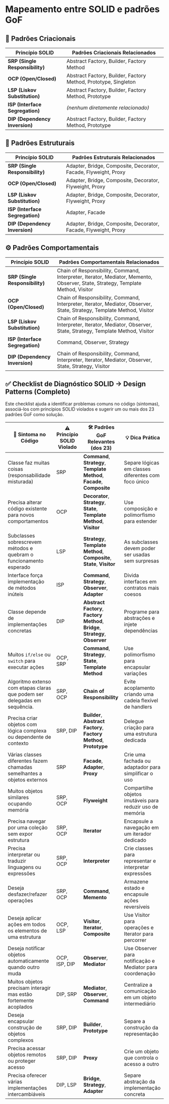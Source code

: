 # Mapeamento entre SOLID e padrões GoF

## 🧱 Padrões Criacionais

| Princípio SOLID                 | Padrões Criacionais Relacionados                                |
| ------------------------------- | --------------------------------------------------------------- |
| **SRP (Single Responsibility)** | Abstract Factory, Builder, Factory Method                       |
| **OCP (Open/Closed)**           | Abstract Factory, Builder, Factory Method, Prototype, Singleton |
| **LSP (Liskov Substitution)**   | Abstract Factory, Builder, Factory Method, Prototype            |
| **ISP (Interface Segregation)** | *(nenhum diretamente relacionado)*                              |
| **DIP (Dependency Inversion)**  | Abstract Factory, Builder, Factory Method, Prototype            |

## 🧩 Padrões Estruturais

| Princípio SOLID                 | Padrões Estruturais Relacionados                                |
| ------------------------------- | --------------------------------------------------------------- |
| **SRP (Single Responsibility)** | Adapter, Bridge, Composite, Decorator, Facade, Flyweight, Proxy |
| **OCP (Open/Closed)**           | Adapter, Bridge, Composite, Decorator, Flyweight, Proxy         |
| **LSP (Liskov Substitution)**   | Adapter, Bridge, Composite, Decorator, Flyweight, Proxy         |
| **ISP (Interface Segregation)** | Adapter, Facade                                                 |
| **DIP (Dependency Inversion)**  | Adapter, Bridge, Composite, Decorator, Facade, Flyweight, Proxy |

## ⚙️ Padrões Comportamentais

| Princípio SOLID                 | Padrões Comportamentais Relacionados                                                                                            |
| ------------------------------- | ------------------------------------------------------------------------------------------------------------------------------- |
| **SRP (Single Responsibility)** | Chain of Responsibility, Command, Interpreter, Iterator, Mediator, Memento, Observer, State, Strategy, Template Method, Visitor |
| **OCP (Open/Closed)**           | Chain of Responsibility, Command, Interpreter, Iterator, Mediator, Observer, State, Strategy, Template Method, Visitor          |
| **LSP (Liskov Substitution)**   | Chain of Responsibility, Command, Interpreter, Iterator, Mediator, Observer, State, Strategy, Template Method, Visitor          |
| **ISP (Interface Segregation)** | Command, Observer, Strategy                                                                                                     |
| **DIP (Dependency Inversion)**  | Chain of Responsibility, Command, Interpreter, Iterator, Mediator, Observer, State, Strategy, Visitor                           |

## ✅ Checklist de Diagnóstico SOLID → Design Patterns (Completo)

Este checklist ajuda a identificar problemas comuns no código (sintomas), associá-los com princípios SOLID violados e sugerir um ou mais dos 23 padrões GoF como solução.

| 🚨 Sintoma no Código                                                                 | ⚠️ Princípio SOLID Violado     | 🛠️ Padrões GoF Relevantes (dos 23)                                             | 💡 Dica Prática |
|--------------------------------------------------------------------------------------|--------------------------------|--------------------------------------------------------------------------------|----------------|
| Classe faz muitas coisas (responsabilidade misturada)                               | SRP                            | **Command**, **Strategy**, **Template Method**, **Facade**, **Composite**     | Separe lógicas em classes diferentes com foco único |
| Precisa alterar código existente para novos comportamentos                          | OCP                            | **Decorator**, **Strategy**, **State**, **Template Method**, **Visitor**      | Use composição e polimorfismo para estender |
| Subclasses sobrescrevem métodos e quebram o funcionamento esperado                  | LSP                            | **Strategy**, **Template Method**, **Composite**, **State**, **Visitor**      | As subclasses devem poder ser usadas sem surpresas |
| Interface força implementação de métodos inúteis                                    | ISP                            | **Command**, **Strategy**, **Observer**, **Adapter**                          | Divida interfaces em contratos mais coesos |
| Classe depende de implementações concretas                                          | DIP                            | **Abstract Factory**, **Factory Method**, **Bridge**, **Strategy**, **Observer** | Programe para abstrações e injete dependências |
| Muitos `if/else` ou `switch` para executar ações                                    | OCP, SRP                       | **Command**, **Strategy**, **State**, **Template Method**                     | Use polimorfismo para encapsular variações |
| Algoritmo extenso com etapas claras que podem ser delegadas em sequência.         | SRP, OCP                       | **Chain of Responsibility**                                                  | Evite acoplamento criando uma cadeia flexível de handlers |
| Precisa criar objetos com lógica complexa ou dependente de contexto                 | SRP, DIP                       | **Builder**, **Abstract Factory**, **Factory Method**, **Prototype**          | Delegue criação para uma estrutura dedicada |
| Várias classes diferentes fazem chamadas semelhantes a objetos externos             | SRP                            | **Facade**, **Adapter**, **Proxy**                                            | Crie uma fachada ou adaptador para simplificar o uso |
| Muitos objetos similares ocupando memória                                            | SRP, OCP                       | **Flyweight**                                                                 | Compartilhe objetos imutáveis para reduzir uso de memória |
| Precisa navegar por uma coleção sem expor estrutura                                 | SRP, OCP                       | **Iterator**                                                                  | Encapsule a navegação em um iterador dedicado |
| Precisa interpretar ou traduzir linguagens ou expressões                           | SRP, OCP                       | **Interpreter**                                                               | Crie classes para representar e interpretar expressões |
| Deseja desfazer/refazer operações                                                   | SRP, OCP                       | **Command**, **Memento**                                                     | Armazene estado e encapsule ações reversíveis |
| Deseja aplicar ações em todos os elementos de uma estrutura                         | OCP, LSP                       | **Visitor**, **Iterator**, **Composite**                                     | Use Visitor para operações e Iterator para percorrer |
| Deseja notificar objetos automaticamente quando outro muda                          | OCP, ISP, DIP                  | **Observer**, **Mediator**                                                   | Use Observer para notificação e Mediator para coordenação |
| Muitos objetos precisam interagir mas estão fortemente acoplados                    | DIP, SRP                       | **Mediator**, **Observer**, **Command**                                      | Centralize a comunicação em um objeto intermediário |
| Deseja encapsular construção de objetos complexos                                    | SRP, DIP                       | **Builder**, **Prototype**                                                   | Separe a construção da representação |
| Precisa acessar objetos remotos ou proteger acesso                                  | SRP, DIP                       | **Proxy**                                                                     | Crie um objeto que controla o acesso a outro |
| Precisa oferecer várias implementações intercambiáveis                              | DIP, LSP                       | **Bridge**, **Strategy**, **Adapter**                                        | Separe abstração da implementação concreta |
